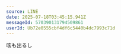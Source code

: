```yaml
---
source: LINE
date: 2025-07-18T03:45:15.941Z
messageId: 570390131794509861
userId: Ub72e0555cbf4df6c5440b4dc7993c71d
---
```


咳も出るし